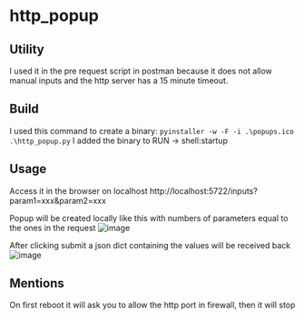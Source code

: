 # http_popup
## Utility
I used it in the pre request script in postman because it does not allow manual inputs and the http server has a 15 minute timeout.

## Build
I used this command to create a binary: `pyinstaller -w -F -i .\popups.ico .\http_popup.py`
I added the binary to RUN -> shell:startup

## Usage
Access it in the browser on localhost
http://localhost:5722/inputs?param1=xxx&param2=xxx

Popup will be created locally like this with numbers of parameters equal to the ones in the request
![image](https://github.com/Tiiberiu/http_popup/assets/12088541/70f1903b-de4a-48f9-af39-27fd435e888c)

After clicking submit a json dict containing the values will be received back
![image](https://github.com/Tiiberiu/http_popup/assets/12088541/57662cf4-a3b4-4204-a28e-93cd8769e9be)

## Mentions
On first reboot it will ask you to allow the http port in firewall, then it will stop

